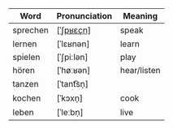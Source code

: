 Word|Pronunciation|Meaning
-|-|-
sprechen|[\[ˈʃpʁɛçn̩\]](https://cdn.duden.de/_media_/audio/ID4113087_120708383.mp3)|speak|
lernen|[ˈlɛʁnən]|learn
spielen|[ˈʃpiːlən]|play
hören|[ˈhøːʁən]|hear/listen
tanzen|[ˈtant͡sn̩]|
kochen|[ˈkɔxn̩]|cook
leben|[ˈleːbn̩]|live
